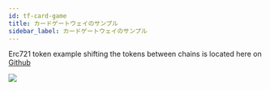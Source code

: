 ```yaml
---
id: tf-card-game
title: カードゲートウェイのサンプル
sidebar_label: カードゲートウェイのサンプル
---
```

Erc721 token example shifting the tokens between chains is located here on [Github](https://github.com/loomnetwork/cards-gateway-example)

![](/developers/img/tf-card-game.gif)